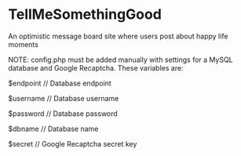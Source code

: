 # TellMeSomethingGood
An optimistic message board site where users post about happy life moments

NOTE: config.php must be added manually with settings for a MySQL database and Google Recaptcha. These variables are:

$endpoint   // Database endpoint

$username   // Database username

$password   // Database password

$dbname     // Database name

$secret     // Google Recaptcha secret key
